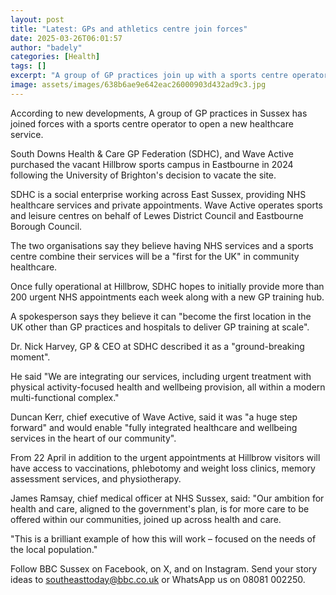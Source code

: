```yaml
---
layout: post
title: "Latest: GPs and athletics centre join forces"
date: 2025-03-26T06:01:57
author: "badely"
categories: [Health]
tags: []
excerpt: "A group of GP practices join up with a sports centre operator to open a new healthcare service."
image: assets/images/638b6ae9e642eac26000903d432ad9c3.jpg
---
```


According to new developments, A group of GP practices in Sussex has joined forces with a sports centre operator to open a new healthcare service.

South Downs Health & Care GP Federation (SDHC), and Wave Active purchased the vacant Hillbrow sports campus in Eastbourne in 2024 following the University of Brighton's decision to vacate the site.

SDHC is a social enterprise working across East Sussex, providing NHS healthcare services and private appointments. Wave Active operates sports and leisure centres on behalf of Lewes District Council and Eastbourne Borough Council. 

The two organisations say they believe having NHS services and a sports centre combine their services will be a "first for the UK" in community healthcare.

Once fully operational at Hillbrow, SDHC hopes to initially provide more than 200 urgent NHS appointments each week along with a new GP training hub.

A spokesperson says they believe it can "become the first location in the UK other than GP practices and hospitals to deliver GP training at scale".

Dr. Nick Harvey, GP & CEO at SDHC described it as a "ground-breaking moment". 

He said "We are integrating our services, including urgent treatment with physical activity-focused health and wellbeing provision, all within a modern multi-functional complex."

Duncan Kerr, chief executive of Wave Active, said it was "a huge step forward" and would enable "fully integrated healthcare and wellbeing services in the heart of our community".

From 22 April in addition to the urgent appointments at Hillbrow visitors will have access to vaccinations, phlebotomy and weight loss clinics, memory assessment services, and physiotherapy. 

James Ramsay, chief medical officer at NHS Sussex, said: "Our ambition for health and care, aligned to the government's plan, is for more care to be offered within our communities, joined up across health and care.

"This is a brilliant example of how this will work – focused on the needs of the local population."

Follow BBC Sussex on Facebook, on X, and on Instagram. Send your story ideas to southeasttoday@bbc.co.uk or WhatsApp us on 08081 002250.

